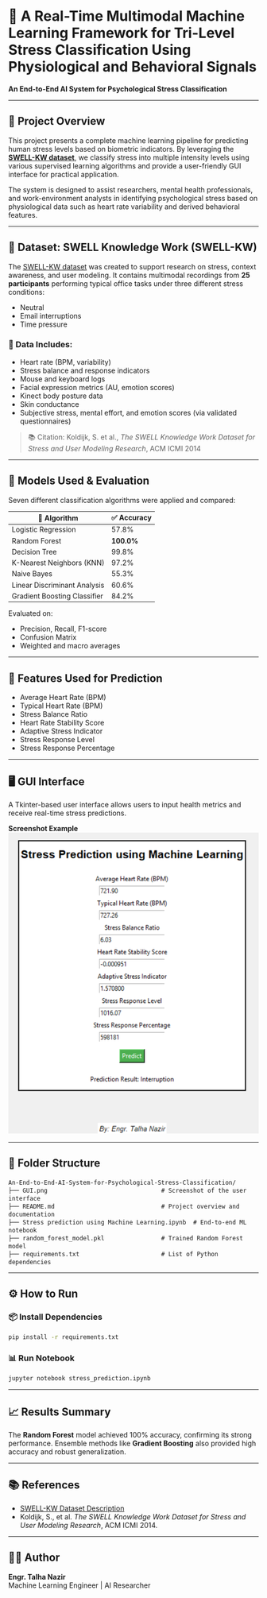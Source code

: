 
# 🧠 A Real-Time Multimodal Machine Learning Framework for Tri-Level Stress Classification Using Physiological and Behavioral Signals
**An End-to-End AI System for Psychological Stress Classification**

---

## 📌 Project Overview

This project presents a complete machine learning pipeline for predicting human stress levels based on biometric indicators. By leveraging the **[SWELL-KW dataset](https://cs.ru.nl/~skoldijk/SWELL-KW/Dataset.html)**, we classify stress into multiple intensity levels using various supervised learning algorithms and provide a user-friendly GUI interface for practical application.

The system is designed to assist researchers, mental health professionals, and work-environment analysts in identifying psychological stress based on physiological data such as heart rate variability and derived behavioral features.

---

## 🧬 Dataset: SWELL Knowledge Work (SWELL-KW)

The [SWELL-KW dataset](https://cs.ru.nl/~skoldijk/SWELL-KW/Dataset.html) was created to support research on stress, context awareness, and user modeling. It contains multimodal recordings from **25 participants** performing typical office tasks under three different stress conditions:

- Neutral
- Email interruptions
- Time pressure

### 🧪 Data Includes:
- Heart rate (BPM, variability)
- Stress balance and response indicators
- Mouse and keyboard logs
- Facial expression metrics (AU, emotion scores)
- Kinect body posture data
- Skin conductance
- Subjective stress, mental effort, and emotion scores (via validated questionnaires)

> 📚 Citation:
> Koldijk, S. et al., *The SWELL Knowledge Work Dataset for Stress and User Modeling Research*, ACM ICMI 2014

---

## 🧠 Models Used & Evaluation

Seven different classification algorithms were applied and compared:

| 🔢 Algorithm                     | ✅ Accuracy |
|----------------------------------|-------------|
| Logistic Regression              | 57.8%       |
| Random Forest                    | **100.0%**  |
| Decision Tree                    | 99.8%       |
| K-Nearest Neighbors (KNN)        | 97.2%       |
| Naive Bayes                      | 55.3%       |
| Linear Discriminant Analysis     | 60.6%       |
| Gradient Boosting Classifier     | 84.2%       |

Evaluated on:
- Precision, Recall, F1-score
- Confusion Matrix
- Weighted and macro averages

---

## 🧩 Features Used for Prediction
- Average Heart Rate (BPM)
- Typical Heart Rate (BPM)
- Stress Balance Ratio
- Heart Rate Stability Score
- Adaptive Stress Indicator
- Stress Response Level
- Stress Response Percentage

---

## 🖥️ GUI Interface

A Tkinter-based user interface allows users to input health metrics and receive real-time stress predictions.

**Screenshot Example**  
![GUI Screenshot](https://github.com/Engr-Talha-Nazir/An-End-to-End-AI-System-for-Psychological-Stress-Classification/blob/main/GUI%20.png)

---

## 📂 Folder Structure

```
An-End-to-End-AI-System-for-Psychological-Stress-Classification/
├── GUI.png                                # Screenshot of the user interface
├── README.md                              # Project overview and documentation
├── Stress prediction using Machine Learning.ipynb  # End-to-end ML notebook
├── random_forest_model.pkl                # Trained Random Forest model
├── requirements.txt                       # List of Python dependencies

```

---

## ⚙️ How to Run

### 📦 Install Dependencies
```bash
pip install -r requirements.txt
```

### 📊 Run Notebook
```bash
jupyter notebook stress_prediction.ipynb
```


---

## 📈 Results Summary

The **Random Forest** model achieved 100% accuracy, confirming its strong performance. Ensemble methods like **Gradient Boosting** also provided high accuracy and robust generalization.

---

## 📚 References

- [SWELL-KW Dataset Description](https://cs.ru.nl/~skoldijk/SWELL-KW/Dataset.html)
- Koldijk, S., et al. *The SWELL Knowledge Work Dataset for Stress and User Modeling Research*, ACM ICMI 2014.

---

## 👨‍💻 Author

**Engr. Talha Nazir**  
Machine Learning Engineer | AI Researcher  


